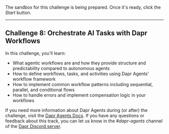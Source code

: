 The sandbox for this challenge is being prepared. Once it's ready, click the *Start* button.

---

## Challenge 8: Orchestrate AI Tasks with Dapr Workflows

In this challenge, you'll learn:

- What agentic workflows are and how they provide structure and predictability compared to autonomous agents
- How to define workflows, tasks, and activities using Dapr Agents' workflow framework
- How to implement common workflow patterns including sequential, parallel, and conditional flows
- How to handle errors and implement compensation logic in your workflows

If you need more information about Dapr Agents during (or after) the challenge, visit the [Dapr Agents Docs](https://dapr.github.io/dapr-agents/). If you have any questions or feedback about this track, you can let us know in the *#dapr-agents* channel of the [Dapr Discord server](https://bit.ly/dapr-discord).
